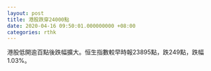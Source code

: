 ```yaml
---
layout: post
title: 港股跌穿24000點
date: 2020-04-16 09:50:01.000000000 +08:00
categories: rthk
---
```


港股低開逾百點後跌幅擴大。恒生指數較早時報23895點，跌249點，跌幅1.03%。
